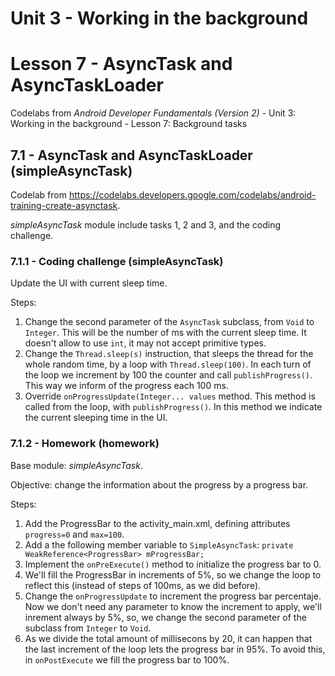 # Unit 3 - Working in the background

# Lesson 7 - AsyncTask and AsyncTaskLoader

Codelabs from *Android Developer Fundamentals (Version 2)* - Unit 3: Working in the background - Lesson 7: Background tasks

## 7.1 - AsyncTask and AsyncTaskLoader (simpleAsyncTask)

Codelab from https://codelabs.developers.google.com/codelabs/android-training-create-asynctask.

*simpleAsyncTask* module include tasks 1, 2 and 3, and the coding challenge.

### 7.1.1 - Coding challenge (simpleAsyncTask)

Update the UI with current sleep time.

Steps:
  1. Change the second parameter of the `AsyncTask` subclass, from `Void` to `Integer`. This will be the number of ms with the current sleep time.
    It doesn't allow to use `int`, it may not accept primitive types.
  2. Change the `Thread.sleep(s)` instruction, that sleeps the thread for the whole random time, by a loop with `Thread.sleep(100)`. In each turn of the loop we increment by 100 the counter and call `publishProgress()`. This way we inform of the progress each 100 ms.
  3. Override `onProgressUpdate(Integer... values` method. This method is called from the loop, with `publishProgress()`. In this method we indicate the current sleeping time in the UI.
  
### 7.1.2 - Homework (homework)

Base module: *simpleAsyncTask*.

Objective: change the information about the progress by a progress bar.

Steps:
  1. Add the ProgressBar to the activity_main.xml, defining attributes `progress=0` and `max=100`.
  2. Add a the following member variable to `SimpleAsyncTask`:
    `private WeakReference<ProgressBar> mProgressBar;`
  3. Implement the `onPreExecute()` method to initialize the progress bar to 0.
  4. We'll fill the ProgressBar in increments of 5%, so we change the loop to reflect this (instead of steps of 100ms, as we did before).
  5. Change the `onProgressUpdate` to increment the progress bar percentaje. Now we don't need any parameter to know the increment to apply, we'll inrement always by 5%, so, we change the second parameter of the subclass from `Integer` to `Void`.
  6. As we divide the total amount of millisecons by 20, it can happen that the last increment of the loop lets the progress bar in 95%. To avoid this, in `onPostExecute` we fill the progress bar to 100%.
     
  